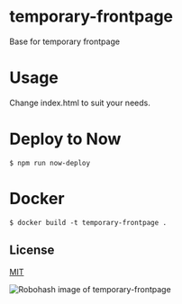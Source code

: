 # temporary-frontpage

Base for temporary frontpage

# Usage

Change index.html to suit your needs.

# Deploy to Now

```
$ npm run now-deploy
```

# Docker

```
$ docker build -t temporary-frontpage .
```

## License

[MIT](LICENSE)

![Robohash image of temporary-frontpage](https://robots.kebabstudios.party/temporary-frontpage.png "Robohash image of temporary-frontpage")